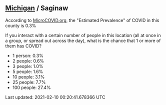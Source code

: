 
## [Michigan](/united-states/michigan) / Saginaw

According to [MicroCOVID.org](http://microcovid.org),
the "Estimated Prevalence" of COVID in this county is 0.3%

If you interact with a certain number of people in this location
(all at once in a group, or spread out across the day), what is the chance that
1 or more of them has COVID?

- 1 person: 0.3%
- 2 people: 0.6%
- 3 people: 1.0%
- 5 people: 1.6%
- 10 people: 3.1%
- 25 people: 7.7%
- 100 people: 27.4%

Last updated: 2021-02-10 00:20:41.678366 UTC

